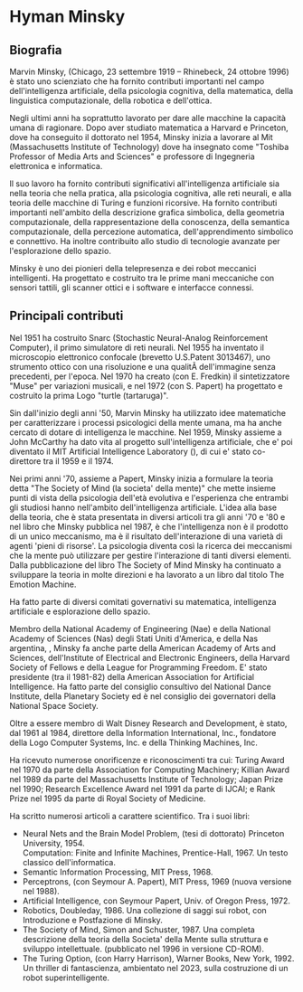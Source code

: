 # Hyman Minsky
## Biografia
Marvin Minsky, (Chicago, 23 settembre 1919 – Rhinebeck, 24 ottobre 1996) è stato uno scienziato che ha fornito contributi importanti nel campo dell'intelligenza artificiale, della psicologia cognitiva, della matematica, della linguistica computazionale, della robotica e dell'ottica. 

Negli ultimi anni ha soprattutto lavorato per dare alle macchine la capacità umana di ragionare.
Dopo aver studiato matematica a Harvard e Princeton, dove ha conseguito il dottorato nel 1954, Minsky inizia a lavorare al Mit (Massachusetts Institute of Technology) dove ha insegnato come "Toshiba Professor of Media Arts and Sciences" e professore di Ingegneria elettronica e informatica.

Il suo lavoro ha fornito contributi significativi all'intelligenza artificiale sia nella teoria che nella pratica, alla psicologia cognitiva, alle reti neurali, e alla teoria delle macchine di Turing e funzioni ricorsive. Ha fornito contributi importanti nell'ambito della descrizione grafica simbolica, della geometria computazionale, della rappresentazione della conoscenza, della semantica computazionale, della percezione automatica, dell'apprendimento simbolico e connettivo. Ha inoltre contribuito allo studio di tecnologie avanzate per l'esplorazione dello spazio.

Minsky è uno dei pionieri della telepresenza e dei robot meccanici intelligenti. Ha progettato e costruito tra le prime mani meccaniche con sensori tattili, gli scanner ottici e i software e interfacce connessi.

## Principali contributi

Nel 1951 ha costruito Snarc (Stochastic Neural-Analog Reinforcement Computer), il primo simulatore di reti neurali. Nel 1955 ha inventato il microscopio elettronico confocale (brevetto U.S.Patent 3013467), uno strumento ottico con una risoluzione e una qualitÃ  dell'immagine senza precedenti, per l'epoca. Nel 1970 ha creato (con E. Fredkin) il sintetizzatore "Muse" per variazioni musicali, e nel 1972 (con S. Papert) ha progettato e costruito la prima Logo "turtle (tartaruga)".

Sin dall'inizio degli anni '50, Marvin Minsky ha utilizzato idee matematiche per caratterizzare i processi psicologici della mente umana, ma ha anche cercato di dotare di intelligenza le macchine. Nel 1959, Minsky assieme a John McCarthy ha dato vita al progetto sull'intelligenza artificiale, che e' poi diventato il MIT Artificial Intelligence Laboratory (), di cui e' stato co-direttore tra il 1959 e il 1974.

Nei primi anni '70, assieme a Papert, Minsky inizia a formulare la teoria detta "The Society of Mind (la societa' della mente)" che mette insieme punti di vista della psicologia dell'età  evolutiva e l'esperienza che entrambi gli studiosi hanno nell'ambito dell'intelligenza artificiale. L'idea alla base della teoria, che è stata presentata in diversi articoli tra gli anni '70 e '80 e nel libro che Minsky pubblica nel 1987, è che l'intelligenza non è il prodotto di un unico meccanismo, ma è il risultato dell'interazione di una varietà  di agenti 'pieni di risorse'. La psicologia diventa così la ricerca dei meccanismi che la mente può utilizzare per gestire l'interazione di tanti diversi elementi.
Dalla pubblicazione del libro The Society of Mind Minsky ha continuato a sviluppare la teoria in molte direzioni e ha lavorato a un libro dal titolo The Emotion Machine.

Ha fatto parte di diversi comitati governativi su matematica, intelligenza artificiale e esplorazione dello spazio.

Membro della National Academy of Engineering (Nae) e della National Academy of Sciences (Nas) degli Stati Uniti d'America, e della Nas argentina, , Minsky fa anche parte della American Academy of Arts and Sciences, dell'Institute of Electrical and Electronic Engineers, della Harvard Society of Fellows e della League for Programming Freedom. E' stato presidente (tra il 1981-82) della American Association for Artificial Intelligence. Ha fatto parte del consiglio consultivo del National Dance Institute, della Planetary Society ed è nel consiglio dei governatori della National Space Society.

Oltre a essere membro di Walt Disney Research and Development, è stato, dal 1961 al 1984, direttore della Information International, Inc., fondatore della Logo Computer Systems, Inc. e della Thinking Machines, Inc.

Ha ricevuto numerose onorificenze e riconoscimenti tra cui: Turing Award nel 1970 da parte della Association for Computing Machinery; Killian Award nel 1989 da parte del Massachusetts Institute of Technology; Japan Prize nel 1990; Research Excellence Award nel 1991 da parte di IJCAI; e Rank Prize nel 1995 da parte di Royal Society of Medicine.

Ha scritto numerosi articoli a carattere scientifico. Tra i suoi libri:
- Neural Nets and the Brain Model Problem, (tesi di dottorato) Princeton University, 1954.  
 Computation: Finite and Infinite Machines, Prentice-Hall, 1967. Un testo classico dell'informatica.
- Semantic Information Processing, MIT Press, 1968.
- Perceptrons, (con Seymour A. Papert), MIT Press, 1969 (nuova versione nel 1988).
- Artificial Intelligence, con Seymour Papert, Univ. of Oregon Press, 1972.
- Robotics, Doubleday, 1986. Una collezione di saggi sui robot, con Introduzione e Postfazione di 
 Minsky.
- The Society of Mind, Simon and Schuster, 1987. Una completa descrizione della teoria della 
 Societa' della Mente sulla struttura e sviluppo intellettuale. (pubblicato nel 1996 in versione
 CD-ROM).
- The Turing Option, (con Harry Harrison), Warner Books, New York, 1992. Un thriller di 
 fantascienza, ambientato nel 2023, sulla costruzione di un robot superintelligente.
